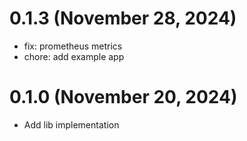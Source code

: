 # 0.1.3 (November 28, 2024)

* fix: prometheus metrics
* chore: add example app

# 0.1.0 (November 20, 2024)

* Add lib implementation